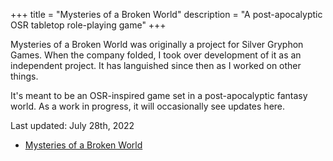 +++
title = "Mysteries of a Broken World"
description = "A post-apocalyptic OSR tabletop role-playing game"
+++

Mysteries of a Broken World was originally a project for Silver Gryphon Games. When the company folded, I took over development of it as an independent project. It has languished since then as I worked on other things.

It's meant to be an OSR-inspired game set in a post-apocalyptic fantasy world. As a work in progress, it will occasionally see updates here.

Last updated: July 28th, 2022

- [Mysteries of a Broken World](https://files.benovermyer.com/rpgs/mysteries-of-a-broken-world.pdf)

